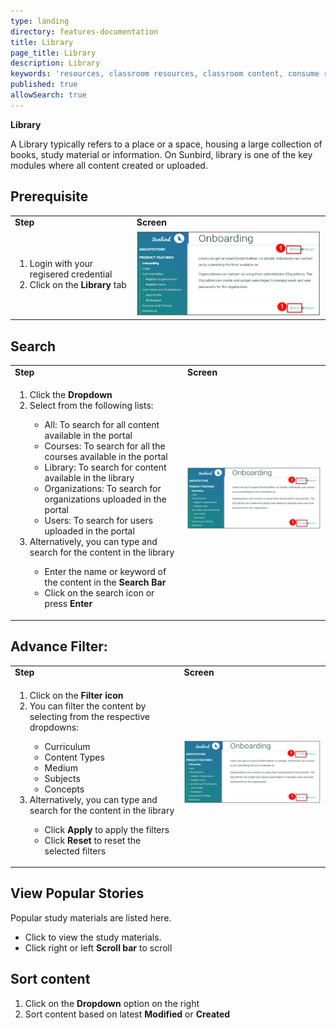```yaml
---
type: landing
directory: features-documentation
title: Library
page_title: Library
description: Library
keywords: 'resources, classroom resources, classroom content, consume resources, library'
published: true
allowSearch: true
---
```

**Library**

A Library typically refers to a place or a space, housing a large collection of books, study material or information. On Sunbird, library is one of the key modules where all content created or uploaded.

## Prerequisite

<table class="table table-img">
  <tr>
    <td><strong>Step</strong></td>
    <td><strong>Screen</strong></td>
  </tr>
  <tr>
   <td>
       <ol>
	 <li>Login with your regisered credential</li>
         <li>Click on the <strong>Library</strong> tab</li>
        </ol>
     </td>
    <td><img src="pages/contributions/images/edit1.png"></td>
  </tr>
  </table>
       
## Search 

<table class="table table-img">
  <tr>
    <td><strong>Step</strong></td>
    <td><strong>Screen</strong></td>
  </tr>
  <tr>
   <td>
       <ol>
         <li>Click the <strong>Dropdown</strong></li>
         <li>Select from the following lists:</li>
          <ul>
            <li>All: To search for all content available in the portal</li>
            <li>Courses: To search for all the courses available in the portal</li>
            <li>Library: To search for content available in the library</li>
            <li>Organizations: To search for organizations uploaded in the portal</li>
            <li>Users: To search for users uploaded in the portal</li>
         </ul>
         <li>Alternatively, you can type and search for the content in the library</li>
         <ul>
           <li>Enter the name or keyword of the content in the <strong>Search Bar</strong></li>
           <li>Click on the search icon or press <strong>Enter</strong></li>
         </ul>
        </ol>
     </td>
    <td><img src="pages/contributions/images/edit1.png"></td>
  </tr>
  </table>
   
## Advance Filter:

<table class="table table-img">
  <tr>
    <td><strong>Step</strong></td>
    <td><strong>Screen</strong></td>
  </tr>
  <tr>
   <td>
       <ol>
         <li>Click on the <strong>Filter icon</strong></li>
         <li>You can filter the content by selecting from the respective dropdowns:</li>
          <ul>
            <li>Curriculum</li>
            <li>Content Types</li>
            <li>Medium</li>
            <li>Subjects</li>
            <li>Concepts</li>
         </ul>
         <li>Alternatively, you can type and search for the content in the library</li>
         <ul>
           <li>Click <strong>Apply</strong> to apply the filters</li>
           <li>Click <strong>Reset</strong> to reset the selected filters
         </ul>
        </ol>
     </td>
    <td><img src="pages/contributions/images/edit1.png"></td>
  </tr>
  </table>
   
 ## View Popular Stories

Popular study materials are listed here. 

- Click to view the study materials. 
- Click right or left **Scroll bar** to scroll

## Sort content

1. Click on the **Dropdown** option on the right 
2. Sort content based on latest **Modified** or **Created** 
  


